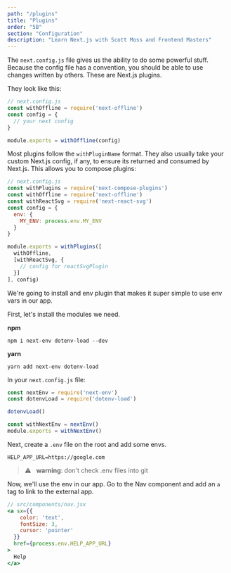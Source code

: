 ```yaml
---
path: "/plugins"
title: "Plugins"
order: "5B"
section: "Configuration"
description: "Learn Next.js with Scott Moss and Frontend Masters"
---
```


The `next.config.js` file gives us the ability to do some powerful stuff. Because the config file has a convention, you should be able to use changes written by others. These are Next.js plugins. 

They look like this:

```js
// next.config.js
const withOffline = require('next-offline')
const config = {
  // your next config
}

module.exports = withOffline(config)
```

Most plugins follow the `withPluginName` format. They also usually take your custom Next.js config, if any, to ensure its returned and consumed by Next.js. This allows you to compose plugins:

```js
// next.config.js
const withPlugins = require('next-compose-plugins')
const withOffline = require('next-offline')
const withReactSvg = require('next-react-svg')
const config = {
  env: {
    MY_ENV: process.env.MY_ENV
  }
}

module.exports = withPlugins([
  withOffline,
  [withReactSvg, {
    // config for reactSvgPlugin
  }]
], config)
```

We're going to install and env plugin that makes it super simple to use env vars in our app.

First, let's install the modules we need.

**npm**
```shell
npm i next-env dotenv-load --dev
```

**yarn**
```shell
yarn add next-env dotenv-load
```


In your `next.config.js` file:

```js
const nextEnv = require('next-env')
const dotenvLoad = require('dotenv-load')

dotenvLoad()

const withNextEnv = nextEnv()
module.exports = withNextEnv()
```

Next, create a `.env` file on the root and add some envs.

```text
HELP_APP_URL=https://google.com
```

> ⚠️ &nbsp;&nbsp;**warning**: don't check .env files into git

Now, we'll use the env in our app. Go to the Nav component and add an `a` tag to link to the external app.

```jsx
// src/components/nav.jsx
<a sx={{
    color: 'text',
    fontSize: 3,
    cursor: 'pointer'
  }}
  href={process.env.HELP_APP_URL}
>
  Help
</a>
```

